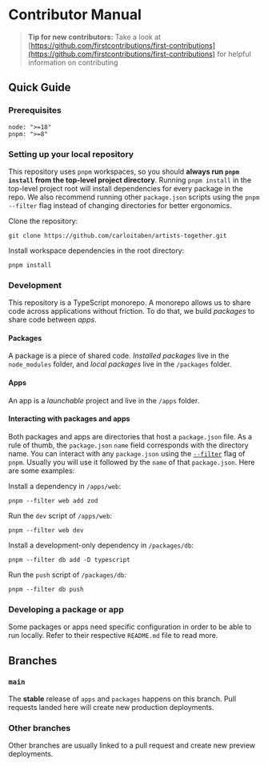 # Contributor Manual

> **Tip for new contributors:**
> Take a look at [https://github.com/firstcontributions/first-contributions](https://github.com/firstcontributions/first-contributions) for helpful information on contributing

## Quick Guide

### Prerequisites

```shell
node: ">=18"
pnpm: ">=8"
```

### Setting up your local repository

This repository uses `pnpm` workspaces, so you should **always run `pnpm install` from the top-level project directory**. Running `pnpm install` in the top-level project root will install dependencies for every package in the repo. We also recommend running other `package.json` scripts using the `pnpm --filter` flag instead of changing directories for better ergonomics.

Clone the repository:

```shell
git clone https://github.com/carloitaben/artists-together.git
```

Install workspace dependencies in the root directory:

```shell
pnpm install
```

### Development

This repository is a TypeScript monorepo. A monorepo allows us to share code across applications without friction. To do that, we build _packages_ to share code between _apps_.

#### Packages

A package is a piece of shared code. _Installed packages_ live in the `node_modules` folder, and _local packages_ live in the `/packages` folder.

#### Apps

An app is a _launchable_ project and live in the `/apps` folder.

#### Interacting with packages and apps

Both packages and apps are directories that host a `package.json` file. As a rule of thumb, the `package.json` `name` field corresponds with the directory name. You can interact with any `package.json` using the [`--filter`](https://pnpm.io/filtering) flag of `pnpm`. Usually you will use it followed by the `name` of that `package.json`. Here are some examples:

Install a dependency in `/apps/web`:

```shell
pnpm --filter web add zod
```

Run the `dev` script of `/apps/web`:

```shell
pnpm --filter web dev
```

Install a development-only dependency in `/packages/db`:

```shell
pnpm --filter db add -D typescript
```

Run the `push` script of `/packages/db`:

```shell
pnpm --filter db push
```

### Developing a package or app

Some packages or apps need specific configuration in order to be able to run locally. Refer to their respective `README.md` file to read more.

## Branches

### `main`

The **stable** release of `apps` and `packages` happens on this branch. Pull requests landed here will create new production deployments.

### Other branches

Other branches are usually linked to a pull request and create new preview deployments.
